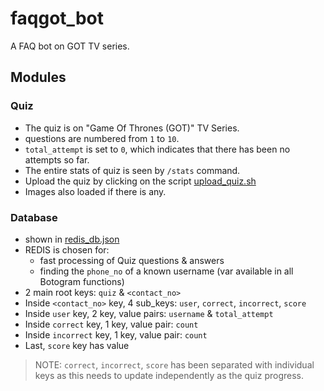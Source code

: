 # faqgot_bot
A FAQ bot on GOT TV series.

## Modules
### Quiz
* The quiz is on "Game Of Thrones (GOT)" TV Series.
* questions are numbered from `1` to `10`.
* `total_attempt` is set to `0`, which indicates that there has been no attempts so far.
* The entire stats of quiz is seen by `/stats` command.
* Upload the quiz by clicking on the script [upload_quiz.sh](./scripts/upload_quiz.sh)
* Images also loaded if there is any.


### Database
* shown in [redis_db.json](./redis_db.json)
* REDIS is chosen for:
	- fast processing of Quiz questions & answers
	- finding the `phone_no` of a known username (var available in all Botogram functions)
* 2 main root keys: `quiz` & `<contact_no>`
* Inside `<contact_no>` key, 4 sub_keys: `user`, `correct`, `incorrect`, `score`
* Inside `user` key, 2 key, value pairs: `username` & `total_attempt`
* Inside `correct` key, 1 key, value pair: `count`
* Inside `incorrect` key, 1 key, value pair: `count`
* Last, `score` key has value

> NOTE: `correct`, `incorrect`, `score` has been separated with individual keys as this needs to update independently as the quiz progress. 